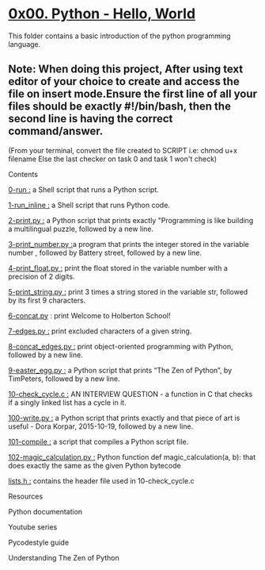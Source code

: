 # [0x00. Python - Hello, World](https://github.com/Megagig/alx-higher_level_programming/tree/master/0x00-python-hello_world)
This folder contains a basic introduction of the python programming language.

## Note: When doing this project, After using text editor of your choice to create and access the file on insert mode.Ensure the first line of all your files should be exactly #!/bin/bash, then the second line is having the correct command/answer.
(From your terminal, convert the file created to SCRIPT i.e: chmod u+x filename Else the last checker on task 0 and task 1 won't check)

Contents

[0-run :](https://github.com/Lordwill1/alx-higher_level_programming/blob/master/0x00-python-hello_world/0-run) a Shell script that runs a Python script.

[1-run_inline :]( https://github.com/Megagig/alx-higher_level_programming/blob/master/0x00-python-hello_world/1-run_inline) a Shell script that runs Python code.

[2-print.py :](https://github.com/Megagig/alx-higher_level_programming/blob/master/0x00-python-hello_world/2-print.py) a Python script that prints exactly "Programming is like building a multilingual puzzle, followed by a new line.

[3-print_number.py :](https://github.com/Megagig/alx-higher_level_programming/blob/master/0x00-python-hello_world/3-print_number.py)a program that prints the integer stored in the variable number , followed by Battery street, followed by a new line.

[4-print_float.py :](https://github.com/Megagig/alx-higher_level_programming/blob/master/0x00-python-hello_world/4-print_float.py) print the float stored in the variable number with a precision of 2 digits.

[5-print_string.py :](https://github.com/Megagig/alx-higher_level_programming/blob/master/0x00-python-hello_world/5-print_string.py) print 3 times a string stored in the variable str, followed by its first 9 characters.

[6-concat.py](https://github.com/Megagig/alx-higher_level_programming/blob/master/0x00-python-hello_world/6-concat.py) : print Welcome to Holberton School!

[7-edges.py :](https://github.com/Megagig/alx-higher_level_programming/blob/master/0x00-python-hello_world/7-edges.py) print excluded characters of a given string.

[8-concat_edges.py :](https://github.com/Megagig/alx-higher_level_programming/blob/master/0x00-python-hello_world/8-concat_edges.py) print object-oriented programming with Python, followed by a new line.

[9-easter_egg.py :](https://github.com/Megagig/alx-higher_level_programming/blob/master/0x00-python-hello_world/9-easter_egg.py) a Python script that prints “The Zen of Python”, by TimPeters, followed by a new line.

[10-check_cycle.c :](https://github.com/Megagig/alx-higher_level_programming/blob/master/0x00-python-hello_world/10-check_cycle.c) AN INTERVIEW QUESTION - a function in C that checks if a singly linked list has a cycle in it.

[100-write.py :](https://github.com/Megagig/alx-higher_level_programming/tree/master/0x00-python-hello_world) a Python script that prints exactly and that piece of art is useful - Dora Korpar, 2015-10-19, followed by a new line.

[101-compile :](https://github.com/Megagig/alx-higher_level_programming/blob/master/0x00-python-hello_world/101-compile) a script that compiles a Python script file.

[102-magic_calculation.py :](https://github.com/Megagig/alx-higher_level_programming/blob/master/0x00-python-hello_world/102-magic_calculation.py) Python function def magic_calculation(a, b): that does exactly the same as the given Python bytecode

[lists.h :](https://github.com/Megagig/alx-higher_level_programming/blob/master/0x00-python-hello_world/lists.h) contains the header file used in 10-check_cycle.c

Resources

Python documentation

Youtube series

Pycodestyle guide

Understanding The Zen of Python
